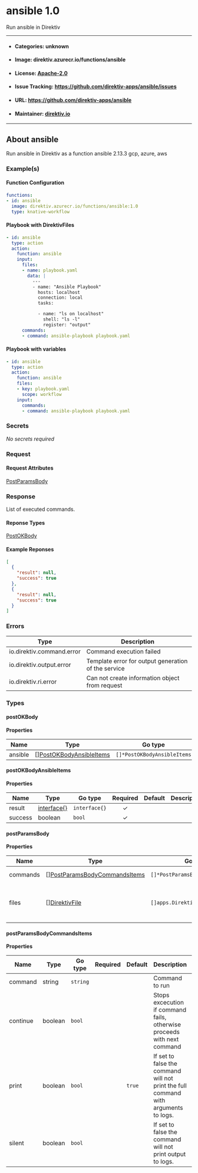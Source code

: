 
# ansible 1.0

Run ansible in Direktiv

---
- #### Categories: unknown
- #### Image: direktiv.azurecr.io/functions/ansible 
- #### License: [Apache-2.0](https://www.apache.org/licenses/LICENSE-2.0)
- #### Issue Tracking: https://github.com/direktiv-apps/ansible/issues
- #### URL: https://github.com/direktiv-apps/ansible
- #### Maintainer: [direktiv.io](https://www.direktiv.io) 
---

## About ansible

Run ansible in Direktiv as a function ansible 2.13.3 gcp, azure, aws

### Example(s)
  #### Function Configuration
```yaml
functions:
- id: ansible
  image: direktiv.azurecr.io/functions/ansible:1.0
  type: knative-workflow
```
   #### Playbook with DirektivFiles
```yaml
- id: ansible
  type: action
  action:
    function: ansible
    input: 
      files: 
      - name: playbook.yaml
        data: |
          ---
          - name: "Ansible Playbook"
            hosts: localhost
            connection: local 
            tasks:

            - name: "ls on localhost"
              shell: "ls -l"
              register: "output"
      commands:
      - command: ansible-playbook playbook.yaml
```
   #### Playbook with variables
```yaml
- id: ansible
  type: action
  action:
    function: ansible
    files: 
    - key: playbook.yaml
      scope: workflow
    input:
      commands:
      - command: ansible-playbook playbook.yaml
```

   ### Secrets


*No secrets required*







### Request



#### Request Attributes
[PostParamsBody](#post-params-body)

### Response
  List of executed commands.
#### Reponse Types
    
  

[PostOKBody](#post-o-k-body)
#### Example Reponses
    
```json
[
  {
    "result": null,
    "success": true
  },
  {
    "result": null,
    "success": true
  }
]
```

### Errors
| Type | Description
|------|---------|
| io.direktiv.command.error | Command execution failed |
| io.direktiv.output.error | Template error for output generation of the service |
| io.direktiv.ri.error | Can not create information object from request |


### Types
#### <span id="post-o-k-body"></span> postOKBody

  



**Properties**

| Name | Type | Go type | Required | Default | Description | Example |
|------|------|---------|:--------:| ------- |-------------|---------|
| ansible | [][PostOKBodyAnsibleItems](#post-o-k-body-ansible-items)| `[]*PostOKBodyAnsibleItems` |  | |  |  |


#### <span id="post-o-k-body-ansible-items"></span> postOKBodyAnsibleItems

  



**Properties**

| Name | Type | Go type | Required | Default | Description | Example |
|------|------|---------|:--------:| ------- |-------------|---------|
| result | [interface{}](#interface)| `interface{}` | ✓ | |  |  |
| success | boolean| `bool` | ✓ | |  |  |


#### <span id="post-params-body"></span> postParamsBody

  



**Properties**

| Name | Type | Go type | Required | Default | Description | Example |
|------|------|---------|:--------:| ------- |-------------|---------|
| commands | [][PostParamsBodyCommandsItems](#post-params-body-commands-items)| `[]*PostParamsBodyCommandsItems` |  | `[{"command":"echo Hello"}]`| Array of commands. |  |
| files | [][DirektivFile](#direktiv-file)| `[]apps.DirektivFile` |  | | File to create before running commands. |  |


#### <span id="post-params-body-commands-items"></span> postParamsBodyCommandsItems

  



**Properties**

| Name | Type | Go type | Required | Default | Description | Example |
|------|------|---------|:--------:| ------- |-------------|---------|
| command | string| `string` |  | | Command to run |  |
| continue | boolean| `bool` |  | | Stops excecution if command fails, otherwise proceeds with next command |  |
| print | boolean| `bool` |  | `true`| If set to false the command will not print the full command with arguments to logs. |  |
| silent | boolean| `bool` |  | | If set to false the command will not print output to logs. |  |

 
